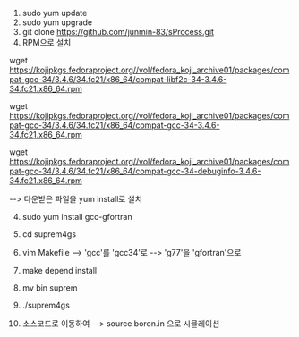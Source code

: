 1. sudo yum update
2. sudo yum upgrade
3. git clone https://github.com/junmin-83/sProcess.git
4. RPM으로 설치

wget https://kojipkgs.fedoraproject.org//vol/fedora_koji_archive01/packages/compat-gcc-34/3.4.6/34.fc21/x86_64/compat-libf2c-34-3.4.6-34.fc21.x86_64.rpm

wget https://kojipkgs.fedoraproject.org//vol/fedora_koji_archive01/packages/compat-gcc-34/3.4.6/34.fc21/x86_64/compat-gcc-34-3.4.6-34.fc21.x86_64.rpm

wget https://kojipkgs.fedoraproject.org//vol/fedora_koji_archive01/packages/compat-gcc-34/3.4.6/34.fc21/x86_64/compat-gcc-34-debuginfo-3.4.6-34.fc21.x86_64.rpm

--> 다운받은 파일을 yum install로 설치

4. sudo yum install gcc-gfortran

5. cd suprem4gs

6. vim Makefile
--> 'gcc'를 'gcc34'로
--> 'g77'을 'gfortran'으로

7. make depend install

8. mv bin suprem

9. ./suprem4gs

10. 소스코드로 이동하여
--> source boron.in 으로 시뮬레이션
